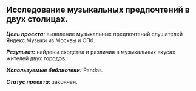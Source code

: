 ## Исследование музыкальных предпочтений в двух столицах.
***Цель проекта:*** выявление музыкальных предпочтений слушателей Яндекс.Музыки из Москвы и СПб.  

***Результат:*** найдены сходства и различия в музыкальных вкусах жителей двух городов.  

***Используемые библиотеки:*** Pandas.  

***Статус проекта:*** закончен.
